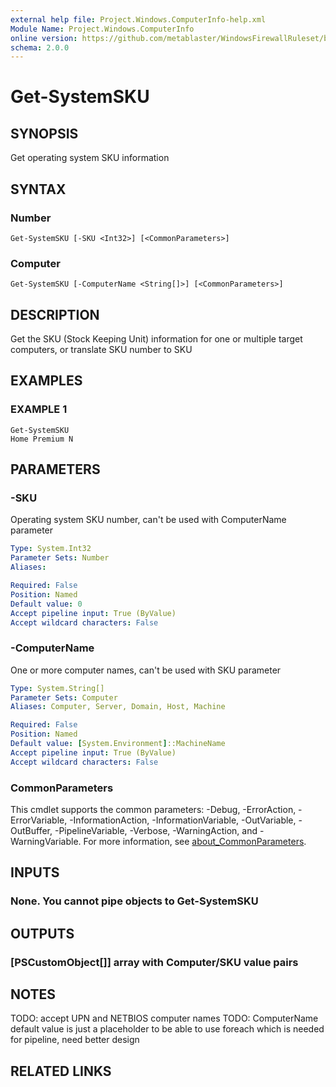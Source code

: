 ```yaml
---
external help file: Project.Windows.ComputerInfo-help.xml
Module Name: Project.Windows.ComputerInfo
online version: https://github.com/metablaster/WindowsFirewallRuleset/blob/master/Modules/Project.Windows.ComputerInfo/Help/en-US/Get-SystemSKU.md
schema: 2.0.0
---
```


# Get-SystemSKU

## SYNOPSIS

Get operating system SKU information

## SYNTAX

### Number

```none
Get-SystemSKU [-SKU <Int32>] [<CommonParameters>]
```

### Computer

```none
Get-SystemSKU [-ComputerName <String[]>] [<CommonParameters>]
```

## DESCRIPTION

Get the SKU (Stock Keeping Unit) information for one or multiple target computers,
or translate SKU number to SKU

## EXAMPLES

### EXAMPLE 1

```none
Get-SystemSKU
Home Premium N
```

## PARAMETERS

### -SKU

Operating system SKU number, can't be used with ComputerName parameter

```yaml
Type: System.Int32
Parameter Sets: Number
Aliases:

Required: False
Position: Named
Default value: 0
Accept pipeline input: True (ByValue)
Accept wildcard characters: False
```

### -ComputerName

One or more computer names, can't be used with SKU parameter

```yaml
Type: System.String[]
Parameter Sets: Computer
Aliases: Computer, Server, Domain, Host, Machine

Required: False
Position: Named
Default value: [System.Environment]::MachineName
Accept pipeline input: True (ByValue)
Accept wildcard characters: False
```

### CommonParameters

This cmdlet supports the common parameters: -Debug, -ErrorAction, -ErrorVariable, -InformationAction, -InformationVariable, -OutVariable, -OutBuffer, -PipelineVariable, -Verbose, -WarningAction, and -WarningVariable. For more information, see [about_CommonParameters](http://go.microsoft.com/fwlink/?LinkID=113216).

## INPUTS

### None. You cannot pipe objects to Get-SystemSKU

## OUTPUTS

### [PSCustomObject[]] array with Computer/SKU value pairs

## NOTES

TODO: accept UPN and NETBIOS computer names
TODO: ComputerName default value is just a placeholder to be able to use foreach
which is needed for pipeline, need better design

## RELATED LINKS

